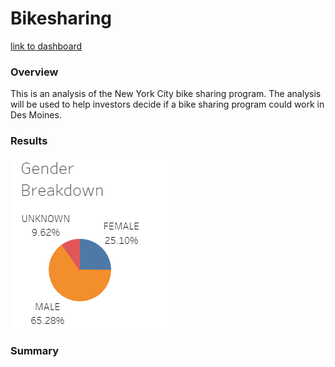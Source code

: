 # Bikesharing

[link to dashboard](https://public.tableau.com/views/Bikesharing_Challenge_16332803101940/NumberofTrips?:language=en-US&publish=yes&:display_count=n&:origin=viz_share_link)

### Overview
This is an analysis of the New York City bike sharing program. The analysis will be used to help investors decide if a bike sharing program could work in Des Moines. 

### Results

![Output](Resources/Gender_Breakdown.PNG)




### Summary

